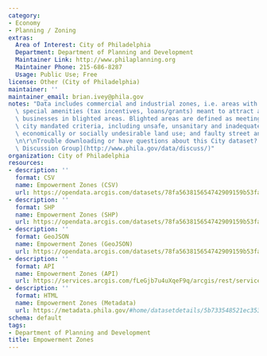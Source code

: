 ```yaml
---
category:
- Economy
- Planning / Zoning
extras:
  Area of Interest: City of Philadelphia
  Department: Department of Planning and Development
  Maintainer Link: http://www.philaplanning.org
  Maintainer Phone: 215-686-8287
  Usage: Public Use; Free
license: Other (City of Philadelphia)
maintainer: ''
maintainer_email: brian.ivey@phila.gov
notes: "Data includes commercial and industrial zones, i.e. areas with specific federal-granted\
  \ special amenities (tax incentives, loans/grants) meant to attract and support\
  \ businesses in blighted areas. Blighted areas are defined as meeting one of seven\
  \ city mandated criteria, including unsafe, unsanitary and inadequate conditions;\
  \ economically or socially undesirable land use; and faulty street and lot layout.\r\
  \n\r\nTrouble downloading or have questions about this City dataset? Visit the [OpenDataPhilly\
  \ Discussion Group](http://www.phila.gov/data/discuss/)"
organization: City of Philadelphia
resources:
- description: ''
  format: CSV
  name: Empowerment Zones (CSV)
  url: https://opendata.arcgis.com/datasets/78fa563815654742909159b53fa4b065_0.csv
- description: ''
  format: SHP
  name: Empowerment Zones (SHP)
  url: https://opendata.arcgis.com/datasets/78fa563815654742909159b53fa4b065_0.zip
- description: ''
  format: GeoJSON
  name: Empowerment Zones (GeoJSON)
  url: https://opendata.arcgis.com/datasets/78fa563815654742909159b53fa4b065_0.geojson
- description: ''
  format: API
  name: Empowerment Zones (API)
  url: https://services.arcgis.com/fLeGjb7u4uXqeF9q/arcgis/rest/services/Empowerment_Zones/FeatureServer/0/query?outFields=*&where=1%3D1
- description: ''
  format: HTML
  name: Empowerment Zones (Metadata)
  url: https://metadata.phila.gov/#home/datasetdetails/5b733548521ec353db055db9/representationdetails/5b73354e521ec353db055dc9/
schema: default
tags:
- Department of Planning and Development
title: Empowerment Zones
---
```


